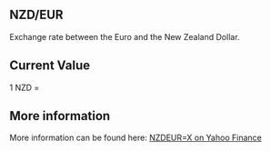 ## NZD/EUR

Exchange rate between the Euro and the New Zealand Dollar.

## Current Value

1 NZD = <Topic topic="finance/stock-exchange/currency/NZD/EUR" decimals="3" unit="EUR"/>

## More information

More information can be found here: [NZDEUR=X on Yahoo Finance](https://finance.yahoo.com/quote/NZDEUR=X/)
